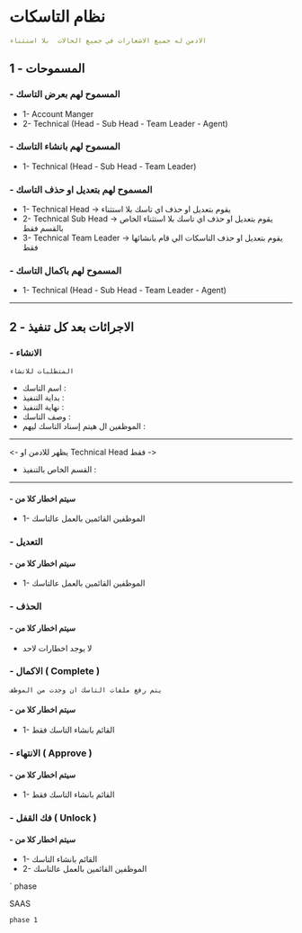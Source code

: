 # نظام التاسكات

```yaml
الادمن له جميع الاشعارات في جميع الحالات  بلا استثناء 
```

## 1 - المسموحات

### - المسموح لهم بعرض التاسك

- 1- Account Manger
- 2- Technical (Head - Sub Head - Team Leader - Agent)

### - المسموح لهم بانشاء التاسك

- 1- Technical (Head - Sub Head - Team Leader)

### - المسموح لهم بتعديل او حذف التاسك

- 1- Technical Head -> يقوم بتعديل او حذف اي تاسك بلا استثناء
- 2- Technical Sub Head -> يقوم بتعديل  او حذف اي تاسك بلا استثناء الخاص بالقسم فقط
- 3- Technical Team Leader -> يقوم بتعديل او حذف التاسكات الي قام بانشائها فقط

### - المسموح لهم باكمال التاسك

- 1- Technical (Head - Sub Head - Team Leader - Agent)

---

## 2 - الاجرائات بعد كل تنفيذ

### - الانشاء

    المتطلبات للانشاء 

- اسم التاسك :
- بداية التنفيذ :
- نهاية التنفيذ :
- وصف التاسك :
- الموظفين ال هيتم إسناد التاسك ليهم :

---
<- يظهر للادمن او Technical Head فقط ->

- القسم الخاص بالتنفيذ :

---

#### - سيتم اخطار كلا من

- 1- الموظفين القائمين بالعمل عالتاسك

### - التعديل

#### - سيتم اخطار كلا من

- 1-  الموظفين القائمين بالعمل عالتاسك

### - الحذف

#### - سيتم اخطار كلا من

- لا يوجد اخطارات لاحد

### - الاكمال ( Complete )

    يتم رفع ملفات التاسك ان وجدت من الموظف

#### - سيتم اخطار كلا من

- 1- القائم بانشاء التاسك فقط

### - الانتهاء ( Approve )

#### - سيتم اخطار كلا من

- 1- القائم بانشاء التاسك فقط

### - فك القفل ( Unlock )

#### - سيتم اخطار كلا من

- 1- القائم بانشاء التاسك
- 2- الموظفين القائمين بالعمل عالتاسك



` phase 

SAAS

    phase 1